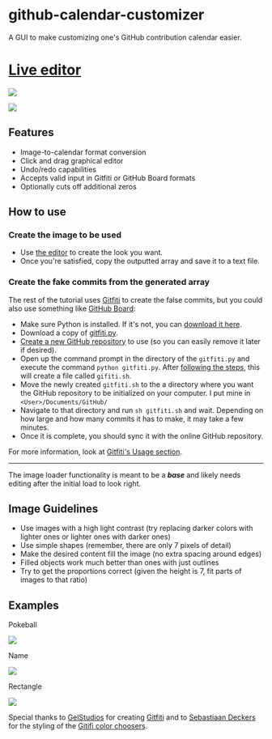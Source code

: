 # github-calendar-customizer
A GUI to make customizing one's GitHub contribution calendar easier. 

# [Live editor](https://jsfiddle.net/bsowczc3/2/embedded/result/)

![](http://i.imgur.com/t3AW7xF.jpg)

![](http://i.imgur.com/UPdgPCE.png)

## Features

- Image-to-calendar format conversion
- Click and drag graphical editor
- Undo/redo capabilities
- Accepts valid input in Gitfiti or GitHub Board formats
- Optionally cuts off additional zeros

## How to use

### Create the image to be used

- Use [the editor](https://jsfiddle.net/bsowczc3/2/embedded/result/) to create the look you want.
- Once you're satisfied, copy the outputted array and save it to a text file.

### Create the fake commits from the generated array

The rest of the tutorial uses [Gitfiti](https://github.com/gelstudios/gitfiti) to create the false commits, but you could also use something like [GitHub Board](https://github.com/bayandin/github-board):

- Make sure Python is installed. If it's not, you can [download it here](https://www.python.org/downloads/).
- Download a copy of [gitfiti.py](https://github.com/gelstudios/gitfiti/blob/master/gitfiti.py).
- [Create a new GitHub repository](https://help.github.com/articles/create-a-repo/) to use (so you can easily remove it later if desired).
- Open up the command prompt in the directory of the `gitfiti.py` and execute the command `python gitfiti.py`. After [following the steps](http://i.imgur.com/qjgqoEk.png), this will create a file called `gifiti.sh`.
- Move the newly created `gitfiti.sh` to the a directory where you want the GitHub repository to be initialized on your computer. I put mine in `<User>/Documents/GitHub/`
- Navigate to that directory and run `sh gitfiti.sh` and wait. Depending on how large and how many commits it has to make, it may take a few minutes.
- Once it is complete, you should sync it with the online GitHub repository.

For more information, look at [Gitfiti's Usage section](https://github.com/gelstudios/gitfiti#usage).

___

The image loader functionality is meant to be a ***base*** and likely needs editing after the initial load to look right.

## Image Guidelines

- Use images with a high light contrast (try replacing darker colors with lighter ones or lighter ones with darker ones)
- Use simple shapes (remember, there are only 7 pixels of detail)
- Make the desired content fill the image (no extra spacing around edges)
- Filled objects work much better than ones with just outlines
- Try to get the proportions correct (given the height is 7, fit parts of images to that ratio)


## Examples

Pokeball

![](http://i.imgur.com/96Ah7dw.png)

Name

![](http://i.imgur.com/5tAmj24.png)

Rectangle

![](http://imgur.com/nyP35KK.png)


Special thanks to [GelStudios](https://github.com/gelstudios) for creating [Gitfiti](https://github.com/gelstudios/gitfiti) and to [Sebastiaan Deckers](https://github.com/cbas) for the styling of the [Gitifi color choosers](http://codepen.io/cbas/pen/vOXeKV).